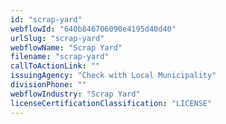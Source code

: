 ```yaml
---
id: "scrap-yard"
webflowId: "640b846706090e4195d40d40"
urlSlug: "scrap-yard"
webflowName: "Scrap Yard"
filename: "scrap-yard"
callToActionLink: ""
issuingAgency: "Check with Local Municipality"
divisionPhone: ""
webflowIndustry: "Scrap Yard"
licenseCertificationClassification: "LICENSE"
---
```

